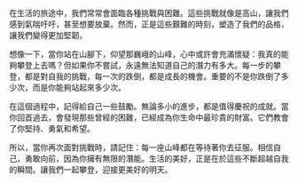 在生活的旅途中，我們常常會面臨各種挑戰與困難。這些挑戰就像是高山，讓我們感到氣喘吁吁，甚至想要放棄。然而，正是這些艱難的時刻，塑造了我們的品格，讓我們變得更加堅韌。

想像一下，當你站在山腳下，仰望那巍峨的山峰，心中或許會充滿懷疑：我真的能夠攀登上去嗎？但如果你不嘗試，永遠無法知道自己的潛力有多大。每一步的攀登，都是對自我的挑戰，每一次的跌倒，都是成長的機會。重要的不是你跌倒了多少次，而是你能夠站起來多少次。

在這個過程中，記得給自己一些鼓勵。無論多小的進步，都是值得慶祝的成就。當你回首過去，會發現那些曾經的困難，已經成為你生命中最珍貴的財富。它們教會了你堅持、勇氣和希望。

所以，當你再次面對挑戰時，請記住：每一座山峰都在等待著你去征服。相信自己，勇敢向前，因為你擁有無限的潛能。生活的美好，正是在於這些不斷超越自我的瞬間。讓我們一起攀登，迎接更美好的明天。